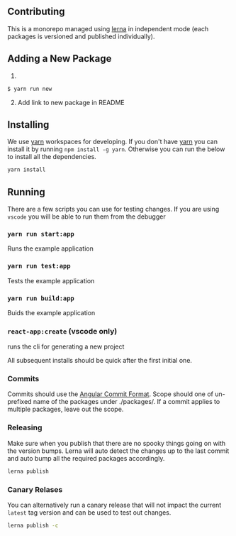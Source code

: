<!-- TODO: Update for yarn v3, no lerna -->

## Contributing

This is a monorepo managed using [lerna](https://github.com/lerna/lerna) in independent mode (each packages is versioned and published individually).

## Adding a New Package

1.

```bash
$ yarn run new
```

2. Add link to new package in README

## Installing

We use [yarn](https://yarnpkg.com/lang/en/) workspaces for developing. If you don't have [yarn](https://yarnpkg.com/lang/en/) you can install it by running
`npm install -g yarn`. Otherwise you can run the below to install all the dependencies.

```bash
yarn install
```

## Running

There are a few scripts you can use for testing changes. If you are using `vscode` you will be able to run them from the debugger

### `yarn run start:app`

Runs the example application

### `yarn run test:app`

Tests the example application

### `yarn run build:app`

Buids the example application

### `react-app:create` (vscode only)

runs the cli for generating a new project

All subsequent installs should be quick after the first initial one.

### Commits

Commits should use the [Angular Commit Format](https://github.com/angular/angular/blob/master/CONTRIBUTING.md#type). Scope should one of un-prefixed name of the packages under ./packages/. If a commit applies to multiple packages, leave out the scope.

### Releasing

Make sure when you publish that there are no spooky things going on with the version bumps. Lerna will auto detect the changes up to the last commit and auto bump all the required packages accordingly.

```bash
lerna publish
```

### Canary Relases

You can alternatively run a canary release that will not impact the current `latest` tag version and can be used to test out changes.

```bash
lerna publish -c
```
